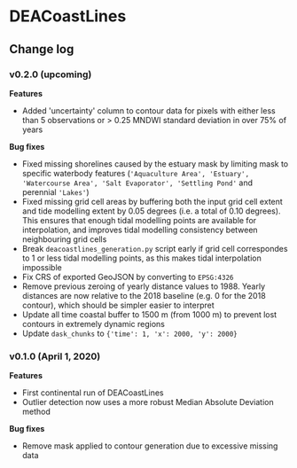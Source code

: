 # DEACoastLines

## Change log

### v0.2.0 (upcoming)

**Features**
* Added 'uncertainty' column to contour data for pixels with either less than 5 observations or > 0.25 MNDWI standard deviation in over 75% of years

**Bug fixes**
* Fixed missing shorelines caused by the estuary mask by limiting mask to specific waterbody features (`'Aquaculture Area', 'Estuary', 'Watercourse Area', 'Salt Evaporator', 'Settling Pond'` and perennial `'Lakes'`)
* Fixed missing grid cell areas by buffering both the input grid cell extent and tide modelling extent by 0.05 degrees (i.e. a total of 0.10 degrees). This ensures that enough tidal modelling points are available for interpolation, and improves tidal modelling consistency between neighbouring grid cells 
* Break `deacoastlines_generation.py` script early if grid cell correspondes to 1 or less tidal modelling points, as this makes tidal interpolation impossible
* Fix CRS of exported GeoJSON by converting to `EPSG:4326`
* Remove previous zeroing of yearly distance values to 1988. Yearly distances are now relative to the 2018 baseline (e.g. 0 for the 2018 contour), which should be simpler easier to interpret
* Update all time coastal buffer to 1500 m (from 1000 m) to prevent lost contours in extremely dynamic regions
* Update `dask_chunks` to `{'time': 1, 'x': 2000, 'y': 2000}` 

### v0.1.0 (April 1, 2020)

**Features**
* First continental run of DEACoastLines
* Outlier detection now uses a more robust Median Absolute Deviation method

**Bug fixes**
* Remove mask applied to contour generation due to excessive missing data